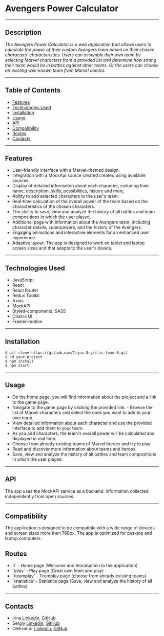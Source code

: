 # Avengers Power Calculator

---

## Description

_The Avengers Power Calculator is a web application that allows users to
calculate the power of their custom Avengers team based on their chosen
characters' characteristics. Users can assemble their own team by selecting
Marvel characters from a provided list and determine how strong their team would
be in battles against other teams. Or the users can choose an existing
well-known team from Marvel comics._

---

## Table of Contents

- [Features](#features)
- [Technologies Used](#technologies)
- [Installation](#installation)
- [Usage](#usage)
- [API](#api)
- [Compatibility](#compatibility)
- [Routes](#routes)
- [Contacts](#contacts)

---

## Features <a id="features"></a>

- User-friendly interface with a Marvel-themed design.
- Integration with a MockApi source created created using available sources.
- Display of detailed information about each character, including their name,
  description, skills, possibilities, history and more.
- Ability to add selected characters to the user's team.
- Real-time calculation of the overall power of the team based on the
  characteristics of the chosen characters.
- The ability to save, view and analyze the history of all battles and team
  compositions in which the user played.
- Additional page with information about the Avengers team, including character
  details, superpowers, and the history of the Avengers.
- Engaging animations and interactive elements for an enhanced user experience.
- Adaptive layout: The app is designed to work on tablet and laptop screen sizes
  and that adapts to the user's device.

---

## Technologies Used <a id="technologies"></a>

- JavaScript
- React
- React Router
- Redux Toolkit
- Axios
- MockAPI
- Styled-components, SASS
- Chakra UI
- Framer-motion

---

## Installation <a id="installation"></a>

```
$ git clone https://github.com/Iryna-Gry/itis-team-6.git
$ cd your-project
$ npm install
$ npm start

```

---

## Usage <a id="usage"></a>

- On the home page, you will find information about the project and a link to
  the game page.
- Navigate to the game page by clicking the provided link. - Browse the list of
  Marvel characters and select the ones you want to add to your own team.
- View detailed information about each character and use the provided interface
  to add them to your team.
- As you add characters, the team's overall power will be calculated and
  displayed in real time.
- Choose from already existing teams of Marvel heroes and try to play
- Read and discover more information about teams and heroes
- Save, view and analyze the history of all battles and team compositions in
  which the user played.

---

## API <a id="api"></a>

The app uses the MockAPI service as a backend. Information collected
independently from open sources.

---

## Compatibility <a id="compatibility"></a>

The application is designed to be compatible with a wide range of devices and
screen sizes more then 768px. The app is optimized for desktop and laptop
computers.

## Routes <a id="routes"></a>

- '/' - Home page (Welcome and Introduction to the application)
- '/play' - Play page (Сreat own team and play)
- '/teamplay' - Teamplay page (choose from already existing teams)
- '/statistics' - Statistics page (Save, view and analyze the history of all
  battles)

---

## Contacts <a id="contacts"></a>

- Irina [Linkedin](https://www.linkedin.com/in/iryna-grytsaenko/),
  [GitHub](https://github.com/Iryna-Gry)
- Sergiy [Linkedin](https://www.linkedin.com/in/sergey-androsov-8b8964253/),
  [GitHub](https://www.linkedin.com/in/sergey-androsov-8b8964253/)
- Oleksandr [Linkedin](https://www.linkedin.com/in/oleksandr-siryi/),
  [GitHub](https://github.com/Siryi-Oleksandr)
